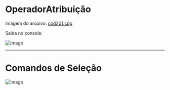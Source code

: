 # OperadorAtribuição

Imagem do arquivo: <a href="https://github.com/silassanttos/Operadores/blob/main/cod201.cpp">cod201.cpp</a> <br>

Saida no console:


![image](https://user-images.githubusercontent.com/69328711/168446148-0fb10c7a-627d-481e-ada7-c15ff340fd40.png)

<hr>

# Comandos de Seleção

![image](https://user-images.githubusercontent.com/69328711/171073101-7a525484-2441-4eca-872f-8832b1585841.png)
